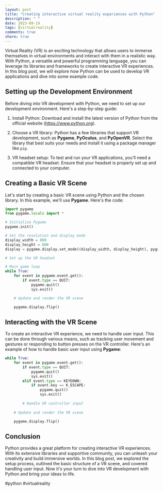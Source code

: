 ```yaml
---
layout: post
title: "Creating interactive virtual reality experiences with Python"
description: " "
date: 2023-09-19
tags: [virtualreality]
comments: true
share: true
---
```


Virtual Reality (VR) is an exciting technology that allows users to immerse themselves in virtual environments and interact with them in a realistic way. With Python, a versatile and powerful programming language, you can leverage its libraries and frameworks to create interactive VR experiences. In this blog post, we will explore how Python can be used to develop VR applications and dive into some example code.

## Setting up the Development Environment

Before diving into VR development with Python, we need to set up our development environment. Here's a step-by-step guide:

1. Install Python: Download and install the latest version of Python from the official website (https://www.python.org).

2. Choose a VR library: Python has a few libraries that support VR development, such as **Pygame**, **PyOculus**, and **PyOpenVR**. Select the library that best suits your needs and install it using a package manager like `pip`.

3. VR headset setup: To test and run your VR applications, you'll need a compatible VR headset. Ensure that your headset is properly set up and connected to your computer.

## Creating a Basic VR Scene

Let's start by creating a basic VR scene using Python and the chosen library. In this example, we'll use **Pygame**. Here's the code:

```python
import pygame
from pygame.locals import *

# Initialize Pygame
pygame.init()

# Set the resolution and display mode
display_width = 800
display_height = 600
display = pygame.display.set_mode((display_width, display_height), pygame.HWSURFACE | pygame.DOUBLEBUF | pygame.OPENGL | pygame.RESIZABLE)

# Set up the VR headset

# Main game loop
while True:
    for event in pygame.event.get():
        if event.type == QUIT:
            pygame.quit()
            sys.exit()

    # Update and render the VR scene

    pygame.display.flip()
```

## Interacting with the VR Scene

To create an interactive VR experience, we need to handle user input. This can be done through various means, such as tracking user movement and gestures or responding to button presses on the VR controller. Here's an example of how to handle basic user input using **Pygame**:

```python
while True:
    for event in pygame.event.get():
        if event.type == QUIT:
            pygame.quit()
            sys.exit()
        elif event.type == KEYDOWN:
            if event.key == K_ESCAPE:
                pygame.quit()
                sys.exit()
        
        # Handle VR controller input
        
    # Update and render the VR scene

    pygame.display.flip()
```

## Conclusion

Python provides a great platform for creating interactive VR experiences. With its extensive libraries and supportive community, you can unleash your creativity and build immersive worlds. In this blog post, we explored the setup process, outlined the basic structure of a VR scene, and covered handling user input. Now it's your turn to dive into VR development with Python and bring your ideas to life.

#python #virtualreality